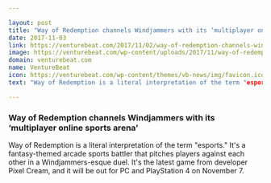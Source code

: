 ```yaml
---

layout: post
title: "Way of Redemption channels Windjammers with its ‘multiplayer online sports arena’"
date: 2017-11-03
link: https://venturebeat.com/2017/11/02/way-of-redemption-channels-windjammers-with-its-multiplayer-online-sports-arena/
image: https://venturebeat.com/wp-content/uploads/2017/11/way-of-redemption-01.jpg?fit=780%2C439&strip=all
domain: venturebeat.com
name: VentureBeat
icon: https://venturebeat.com/wp-content/themes/vb-news/img/favicon.ico
text: "Way of Redemption is a literal interpretation of the term "esports." It's a fantasy-themed arcade sports battler that pitches players against each other in a Windjammers-esque duel. It's the latest game from developer Pixel Cream, and it will be out for PC and PlayStation 4 on November 7."

---
```


### Way of Redemption channels Windjammers with its ‘multiplayer online sports arena’

Way of Redemption is a literal interpretation of the term "esports." It's a fantasy-themed arcade sports battler that pitches players against each other in a Windjammers-esque duel. It's the latest game from developer Pixel Cream, and it will be out for PC and PlayStation 4 on November 7.